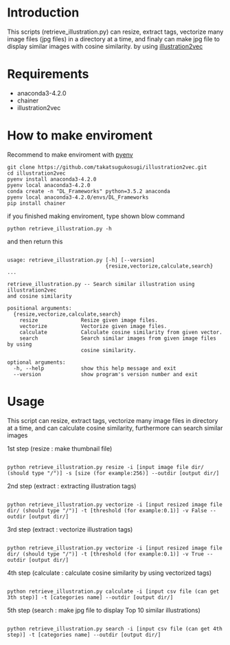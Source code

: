 # Introduction

This scripts (retrieve_illustration.py) can resize, extract tags, vectorize many image files (jpg files) in a directory at a time,
and finaly can make jpg file to display similar images with cosine similarity.
by using [illustration2vec](https://github.com/rezoo/illustration2vec)

# Requirements

* anaconda3-4.2.0
* chainer
* illustration2vec

# How to make enviroment
Recommend to make enviroment with [pyenv](https://github.com/pyenv/pyenv)

```
git clone https://github.com/takatsugukosugi/illustration2vec.git
cd illustration2vec
pyenv install anaconda3-4.2.0
pyenv local anaconda3-4.2.0
conda create -n "DL_Frameworks" python=3.5.2 anaconda
pyenv local anaconda3-4.2.0/envs/DL_Frameworks
pip install chainer

```
if you finished making enviroment, type shown blow command

```
python retrieve_illustration.py -h

```

and then return this

```

usage: retrieve_illustration.py [-h] [--version]
                                {resize,vectorize,calculate,search} ...

retrieve_illustration.py -- Search similar illustration using illustration2vec
and cosine similarity

positional arguments:
  {resize,vectorize,calculate,search}
    resize              Resize given image files.
    vectorize           Vectorize given image files.
    calculate           Calculate cosine similarity from given vector.
    search              Search similar images from given image files by using
                        cosine similarity.

optional arguments:
  -h, --help            show this help message and exit
  --version             show program's version number and exit
```
# Usage

This script can resize, extract tags, vectorize many image files in directory at a time, 
and can calculate cosine similarity, furthermore can search similar images

1st step (resize : make thumbnail file)

```

python retrieve_illustration.py resize -i [input image file dir/ (should type "/")] -s [size (for example:256)] --outdir [output dir/]

```

2nd step (extract : extracting illustration tags)

```

python retrieve_illustration.py vectorize -i [input resized image file dir/ (should type "/")] -t [threshold (for example:0.1)] -v False --outdir [output dir/]

```

3rd step (extract : vectorize illustration tags)

```

python retrieve_illustration.py vectorize -i [input resized image file dir/ (should type "/")] -t [threshold (for example:0.1)] -v True --outdir [output dir/]

```

4th step (calculate : calculate cosine similarity by using vectorized tags)

```

python retrieve_illustration.py calculate -i [input csv file (can get 3th step)] -t [categories name] --outdir [output dir/]

```

5th step (search : make jpg file to display Top 10 similar illustrations)

```

python retrieve_illustration.py search -i [input csv file (can get 4th step)] -t [categories name] --outdir [output dir/]

```

